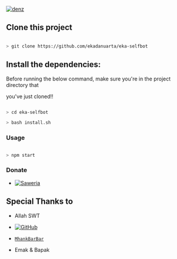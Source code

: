<a href="https://ibb.co/QPcpdFR"><img src="https://i.ibb.co/sKPbHvG/denz.jpg" alt="denz" border="0"></a>
<p align="center">


</p>


## Clone this project

```bash

> git clone https://github.com/ekadanuarta/eka-selfbot

```

## Install the dependencies:

Before running the below command, make sure you're in the project directory that

you've just cloned!!

```bash

> cd eka-selfbot

> bash install.sh

```

### Usage

```bash

> npm start

```
  
### Donate

* <a href="https://saweria.co/donate/Ekadanuarta"><img alt="Saweria" src="https://img.shields.io/badge/Saweria-F16061?style=for-the-badge&logo=ko-fi&logoColor=white" /></a>
  
## Special Thanks to

* Allah SWT

* <a href="https://github.com/adiwajshing/Baileys"><img alt="GitHub" src="https://img.shields.io/badge/adiwajshing/Baileys%20-%23121011.svg?&style=for-the-badge&logo=github&logoColor=white"/></a>

* [`MhankBarBar`](https://github.com/MhankBarBar) 

* Emak & Bapak
